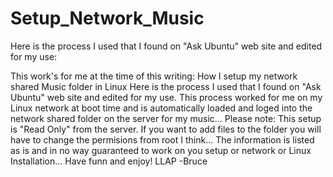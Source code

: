 # Setup_Network_Music
Here is the process I used that I found on "Ask Ubuntu" web site and edited for my use:

This work's for me at the time of this writing:
How I setup my network shared Music folder in Linux
Here is the process I used that I found on "Ask Ubuntu" web site and edited for my use.
This process worked for me on my Linux network at boot time and is automatically loaded and loged
into the network shared folder on the server for my music...
Please note: This setup is "Read Only" from the server. If you want to add files to the folder you will
have to change the permisions from root I think...
The information is listed as is and in no way guaranteed to work on you setup or network or Linux Installation...
Have funn and enjoy!
LLAP -Bruce
